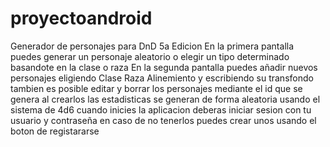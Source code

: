# proyectoandroid
Generador de personajes para DnD 5a Edicion 
En la primera pantalla puedes generar un personaje aleatorio o elegir un tipo determinado basandote en la clase o raza
En la segunda pantalla puedes añadir nuevos personajes eligiendo Clase Raza Alinemiento y escribiendo su transfondo tambien es posible editar y borrar los personajes mediante el id que se genera al crearlos las estadisticas se generan de forma aleatoria usando el sistema de 4d6 cuando inicies la aplicacion deberas iniciar sesion con tu usuario y contraseña en caso de no tenerlos puedes crear unos usando el boton de registararse
